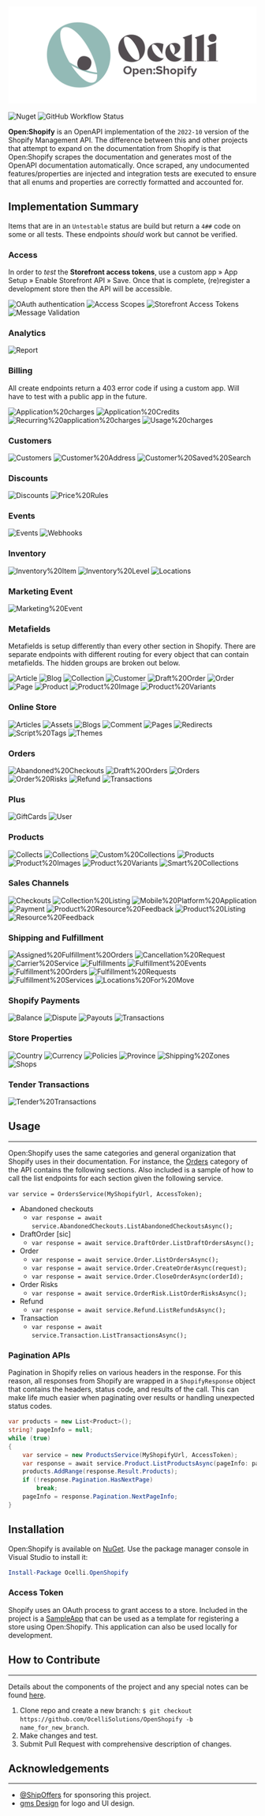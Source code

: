 ![Open:Shopify](img/OpenShopifyBanner.png)

![Nuget](https://img.shields.io/nuget/v/Ocelli.OpenShopify)
![GitHub Workflow Status](https://img.shields.io/github/workflow/status/OcelliSolutions/OpenShopify/Deploy%20to%20Github%20Packages)

**Open:Shopify** is an OpenAPI implementation of the `2022-10` version of the Shopify Management API. The difference between this and other projects that attempt to expand on the documentation from Shopify is that Open:Shopify scrapes the documentation and generates most of the OpenAPI documentation automatically. Once scraped, any undocumented features/properties are injected and integration tests are executed to ensure that all enums and properties are correctly formatted and accounted for.

## Implementation Summary

Items that are in an `Untestable` status are build but return a `4##` code on some or all tests. These endpoints _should_ work but cannot be verified.

### Access

In order to _test_ the **Storefront access tokens**, use a custom app &raquo; App Setup &raquo; Enable Storefront API &raquo; Save. Once that is complete, (re)register a development store then the API will be accessible.

![OAuth authentication](https://badgen.net/badge/OAuth%20Authentication/Complete/green)
![Access Scopes](https://badgen.net/badge/Access%20Scopes/Complete/green)
![Storefront Access Tokens](https://badgen.net/badge/Storefront%20Access%20Tokens/Complete/green)
![Message Validation](https://badgen.net/badge/Message%20Validation/Tests%20Fail/red)

### Analytics

![Report](https://badgen.net/badge/Report/Complete/green)

### Billing

All create endpoints return a 403 error code if using a custom app. Will have to test with a public app in the future.

![Application%20charges](https://badgen.net/badge/Application%20charges/Untestable/orange)
![Application%20Credits](https://badgen.net/badge/Application%20Credits/Untestable/orange)
![Recurring%20application%20charges](https://badgen.net/badge/Recurring%20application%20charges/Untestable/orange)
![Usage%20charges](https://badgen.net/badge/Usage%20charges/Untestable/orange)

### Customers

![Customers](https://badgen.net/badge/Customers/Complete/green)
![Customer%20Address](https://badgen.net/badge/Customer%20Address/Complete/green)
![Customer%20Saved%20Search](https://badgen.net/badge/Customer%20Saved%20Search/Complete/green)

### Discounts

![Discounts](https://badgen.net/badge/Discounts/Complete/green)
![Price%20Rules](https://badgen.net/badge/Price%20Rules/Complete/green)

### Events

![Events](https://badgen.net/badge/Events/Complete/green)
![Webhooks](https://badgen.net/badge/Webhooks/Complete/green)

### Inventory

![Inventory%20Item](https://badgen.net/badge/Inventory%20Item/Complete/green)
![Inventory%20Level](https://badgen.net/badge/Inventory%20Level/Complete/green)
![Locations](https://badgen.net/badge/Locations/Complete/green)

### Marketing Event

![Marketing%20Event](https://badgen.net/badge/Marketing%20Event/Complete/green)

### Metafields

Metafields is setup differently than every other section in Shopify. There are separate endpoints with different routing for every object that can contain metafields. The hidden groups are broken out below.

![Article](https://badgen.net/badge/Article/Incomplete%20Tests/orange)
![Blog](https://badgen.net/badge/Blog/Complete/green)
![Collection](https://badgen.net/badge/Collection/Incomplete%20Tests/orange)
![Customer](https://badgen.net/badge/Customer/Complete/green)
![Draft%20Order](https://badgen.net/badge/Draft%20Order/Complete/green)
![Order](https://badgen.net/badge/Order/Complete/green)
![Page](https://badgen.net/badge/Page/Incomplete%20Tests/orange)
![Product](https://badgen.net/badge/Product/Complete/green)
![Product%20Image](https://badgen.net/badge/Product%20Image/Complete/green)
![Product%20Variants](https://badgen.net/badge/Product%20Variants/Incomplete%20Tests/orange)

### Online Store

![Articles](https://badgen.net/badge/Articles/Complete/green)
![Assets](https://badgen.net/badge/Assets/Complete/green)
![Blogs](https://badgen.net/badge/Blogs/Complete/green)
![Comment](https://badgen.net/badge/Comment/Complete/green)
![Pages](https://badgen.net/badge/Pages/Untestable/orange)
![Redirects](https://badgen.net/badge/Redirects/Complete/green)
![Script%20Tags](https://badgen.net/badge/Script%20Tags/Complete/green)
![Themes](https://badgen.net/badge/Themes/Complete/green)

### Orders

![Abandoned%20Checkouts](https://badgen.net/badge/Abandoned%20Checkouts/Complete/green)
![Draft%20Orders](https://badgen.net/badge/Draft%20Orders/Complete/green)
![Orders](https://badgen.net/badge/Orders/Complete/green)
![Order%20Risks](https://badgen.net/badge/Order%20Risks/Complete/green)
![Refund](https://badgen.net/badge/Refund/Untestable/orange)
![Transactions](https://badgen.net/badge/Transactions/Untestable/orange)

### Plus

![GiftCards](https://badgen.net/badge/GiftCards/Complete/green)
![User](https://badgen.net/badge/User/Complete/green)

### Products

![Collects](https://badgen.net/badge/Collects/Complete/green)
![Collections](https://badgen.net/badge/Collections/Complete/green)
![Custom%20Collections](https://badgen.net/badge/Custom%20Collections/Complete/green)
![Products](https://badgen.net/badge/Products/Complete/green)
![Product%20Images](https://badgen.net/badge/Product%20Images/Complete/green)
![Product%20Variants](https://badgen.net/badge/Product%20Variants/Complete/green)
![Smart%20Collections](https://badgen.net/badge/Smart%20Collections/Complete/green)

### Sales Channels

![Checkouts](https://badgen.net/badge/Customers/Complete/green)
![Collection%20Listing](https://badgen.net/badge/Collection%20Listing/Untestable/orange)
![Mobile%20Platform%20Application](https://badgen.net/badge/Mobile%20Platform%20Application/Untestable/orange)
![Payment](https://badgen.net/badge/Payment/Untestable/orange)
![Product%20Resource%20Feedback](https://badgen.net/badge/Product%20Resource%20Feedback/Untestable/orange)
![Product%20Listing](https://badgen.net/badge/Product%20Listing/Untestable/orange)
![Resource%20Feedback](https://badgen.net/badge/Resource%20Feedback/Complete/green)

### Shipping and Fulfillment

![Assigned%20Fulfillment%20Orders](https://badgen.net/badge/Assigned%20Fulfillment/Complete/green)
![Cancellation%20Request](https://badgen.net/badge/Cancellation%20Request/Complete/green)
![Carrier%20Service](https://badgen.net/badge/Carrier%20Service/Complete/green)
![Fulfillments](https://badgen.net/badge/Fulfillments/Complete/green)
![Fulfillment%20Events](https://badgen.net/badge/Fulfillment%20Events/Complete/green)
![Fulfillment%20Orders](https://badgen.net/badge/Fulfillment%20Orders/Untestable/orange)
![Fulfillment%20Requests](https://badgen.net/badge/Fulfillment%20Requests/Untestable/orange)
![Fulfillment%20Services](https://badgen.net/badge/Fulfillment%20Services/Complete/green)
![Locations%20For%20Move](https://badgen.net/badge/Locations%20For%20Move/Untestable/orange)

### Shopify Payments

![Balance](https://badgen.net/badge/Balance/Complete/green)
![Dispute](https://badgen.net/badge/Dispute/Complete/green)
![Payouts](https://badgen.net/badge/Payouts/Complete/green)
![Transactions](https://badgen.net/badge/Transactions/Complete/green)

### Store Properties

![Country](https://badgen.net/badge/Country/Untestable/orange)
![Currency](https://badgen.net/badge/Currency/Complete/green)
![Policies](https://badgen.net/badge/Policies/Complete/green)
![Province](https://badgen.net/badge/Province/Complete/green)
![Shipping%20Zones](https://badgen.net/badge/Shipping%20Zones/Complete/green)
![Shops](https://badgen.net/badge/Shops/Complete/green)

### Tender Transactions

![Tender%20Transactions](https://badgen.net/badge/Tender%20Transactions/Complete/green)

## Usage

---

Open:Shopify uses the same categories and general organization that Shopify uses in their documentation. For instance, the [Orders]("https://shopify.dev/api/admin-rest/2022-04/resources/abandoned-checkouts") category of the API contains the following sections. Also included is a sample of how to call the list endpoints for each section given the following service.

`var service = OrdersService(MyShopifyUrl, AccessToken);`

* Abandoned checkouts
  * `var response = await service.AbandonedCheckouts.ListAbandonedCheckoutsAsync();`
* DraftOrder [sic]
  * `var response = await service.DraftOrder.ListDraftOrdersAsync();`
* Order
  * `var response = await service.Order.ListOrdersAsync();`
  * `var response = await service.Order.CreateOrderAsync(request);`
  * `var response = await service.Order.CloseOrderAsync(orderId);`
* Order Risks
  * `var response = await service.OrderRisk.ListOrderRisksAsync();`
* Refund
  * `var response = await service.Refund.ListRefundsAsync();`
* Transaction
  * `var response = await service.Transaction.ListTransactionsAsync();`

### Pagination APIs

Pagination in Shopify relies on various headers in the response. For this reason, all responses from Shopify are wrapped in a `ShopifyResponse` object that contains the headers, status code, and results of the call. This can make life much easier when paginating over results or handling unexpected status codes.

```csharp
var products = new List<Product>();
string? pageInfo = null;
while (true)
{
    var service = new ProductsService(MyShopifyUrl, AccessToken);
    var response = await service.Product.ListProductsAsync(pageInfo: pageInfo);
    products.AddRange(response.Result.Products);
    if (!response.Pagination.HasNextPage)
        break;
    pageInfo = response.Pagination.NextPageInfo;
}
```

## Installation

Open:Shopify is available on [NuGet](https://www.nuget.org/packages/Ocelli.OpenShopify/). Use the package manager console in Visual Studio to install it:

```powershell
Install-Package Ocelli.OpenShopify
```

### Access Token

Shopify uses an OAuth process to grant access to a store. Included in the project is a [SampleApp](tests/SampleApp) that can be used as a template for registering a store using Open:Shopify. This application can also be used locally for development.

## How to Contribute

---

Details about the components of the project and any special notes can be found [here](CONTRIBUTE.md).

1. Clone repo and create a new branch: `$ git checkout https://github.com/OcelliSolutions/OpenShopify -b name_for_new_branch`.
2. Make changes and test.
3. Submit Pull Request with comprehensive description of changes.

## Acknowledgements

---

* [@ShipOffers](https://github.com/ShipOffers) for sponsoring this project.
* [gms Design](https://gmsdesign.solutions) for logo and UI design.
